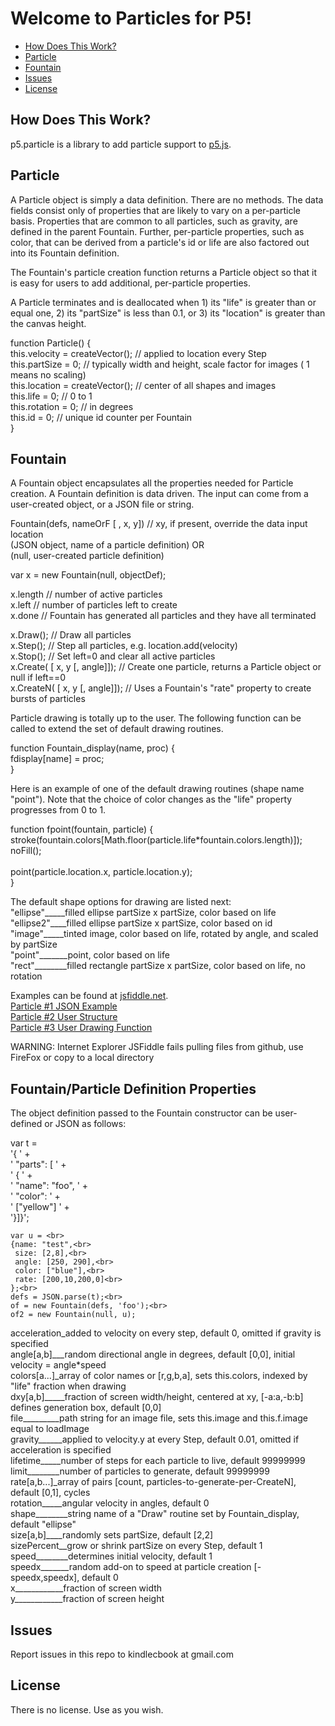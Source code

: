 # Welcome to Particles for P5!

* [How Does This Work?](#how-does-this-work)
* [Particle](#particle)
* [Fountain](#fountain)
* [Issues](#issues)
* [License](#license)


## How Does This Work?

p5.particle is a library to add particle support to [p5.js](http://p5js.org/).

## Particle
A Particle object is simply a data definition.  There are no methods. 
The data fields consist only of properties that are likely to vary on a per-particle basis.
Properties that are common to all particles, such as gravity, are defined in the parent Fountain.
Further, per-particle properties, such as color, that can be derived from a particle's id or life are also factored
out into its Fountain definition.

The Fountain's particle creation function returns a Particle object so that it is easy for users to add additional, 
per-particle properties.

A Particle terminates and is deallocated when 1) its "life" is greater than or equal one, 2) its "partSize" is less than 0.1,
or 3) its "location" is greater than the canvas height.

function Particle() {<br>
  this.velocity = createVector();  // applied to location every Step<br>
  this.partSize = 0;               // typically width and height, scale factor for images ( 1 means no scaling)<br>
  this.location = createVector();  // center of all shapes and images<br>
  this.life = 0;                   // 0 to 1<br>
  this.rotation = 0;               // in degrees<br>
  this.id = 0;                     // unique id counter per Fountain<br>
}

## Fountain
A Fountain object encapsulates all the properties needed for Particle creation.
A Fountain definition is data driven.
The input can come from a user-created object, or a JSON file or string.

Fountain(defs, nameOrF [ , x, y]) // xy, if present, override the data input location<br>
(JSON object, name of a particle definition) OR<br>
(null, user-created particle definition)

var x = new Fountain(null, objectDef);

x.length  // number of active particles<br>
x.left    // number of particles left to create<br>
x.done    // Fountain has generated all particles and they have all terminated

x.Draw();  // Draw all particles<br>
x.Step();  // Step all particles, e.g. location.add(velocity)<br>
x.Stop();  // Set left=0 and clear all active particles<br>
x.Create( [ x, y [, angle]]);  // Create one particle, returns a Particle object or null if left==0<br>
x.CreateN( [ x, y [, angle]]); // Uses a Fountain's "rate" property to create bursts of particles

Particle drawing is totally up to the user.
The following function can be called to extend the set of default drawing routines.

function Fountain_display(name, proc) {<br>
  fdisplay[name] = proc;<br>
}

Here is an example of one of the default drawing routines (shape name "point").
Note that the choice of color changes as the "life" property progresses from 0 to 1.

function fpoint(fountain, particle) {<br>
stroke(fountain.colors[Math.floor(particle.life*fountain.colors.length)]);<br>
    noFill(); <br>  
    point(particle.location.x, particle.location.y);<br>
}

The default shape options for drawing are listed next:<br>
"ellipse"_____filled ellipse partSize x partSize, color based on life<br>
"ellipse2"____filled ellipse partSize x partSize, color based on id<br>
"image"_____tinted image, color based on life, rotated by angle, and scaled by partSize<br>
"point"_______point, color based on life<br>
"rect"________filled rectangle partSize x partSize, color based on life, no rotation<br>


Examples can be found at [jsfiddle.net](http://jsfiddle.net/bobcook/cr1t6fzg/).<br>
[Particle #1 JSON Example](http://jsfiddle.net/bobcook/cr1t6fzg/)<br>
[Particle #2 User Structure](http://jsfiddle.net/bobcook/53h2uss8/)<br>
[Particle #3 User Drawing Function](http://jsfiddle.net/bobcook/mph714p8/)

WARNING: Internet Explorer JSFiddle fails pulling files from github, use FireFox or copy to a local directory

## Fountain/Particle Definition Properties
The object definition passed to the Fountain constructor can be user-defined or JSON as follows:<br>

var t =<br>
        '{   ' +<br>
        '    "parts": [   ' +<br>
        '    {   ' +<br>
        '    "name": "foo",   ' +<br>
        '    "color":   ' +<br>
        '    ["yellow"]   ' +<br>
'}]}';<br>

    var u = <br>
    {name: "test",<br>
     size: [2,8],<br>
     angle: [250, 290],<br>
     color: ["blue"],<br>
     rate: [200,10,200,0]<br>
    };<br>
    defs = JSON.parse(t);<br>
    of = new Fountain(defs, 'foo');<br>
    of2 = new Fountain(null, u);
    
acceleration_added to velocity on every step, default 0, omitted if gravity is specified<br>
angle[a,b]___random directional angle in degrees, default [0,0], initial velocity = angle*speed<br>
colors[a...]_array of color names or [r,g,b,a], sets this.colors, indexed by "life" fraction when drawing<br>
dxy[a,b]_____fraction of screen width/height, centered at xy, [-a:a,-b:b] defines generation box, default [0,0]<br>
file_________path string for an image file, sets this.image and this.f.image equal to loadImage<br>
gravity______applied to velocity.y at every Step, default 0.01, omitted if acceleration is specified<br>
lifetime_____number of steps for each particle to live, default 99999999<br>
limit________number of particles to generate, default 99999999<br>
rate[a,b...]_array of pairs [count, particles-to-generate-per-CreateN], default [0,1], cycles<br>
rotation_____angular velocity in angles, default 0<br>
shape________string name of a "Draw" routine set by Fountain_display, default "ellipse"<br>
size[a,b]____randomly sets partSize, default [2,2]<br>
sizePercent__grow or shrink partSize on every Step, default 1<br>
speed________determines initial velocity, default 1<br>
speedx_______random add-on to speed at particle creation [-speedx,speedx], default 0<br>
x____________fraction of screen width<br>
y____________fraction of screen height

## Issues
Report issues in this repo to kindlecbook at gmail.com

## License
There is no license.  Use as you wish.

